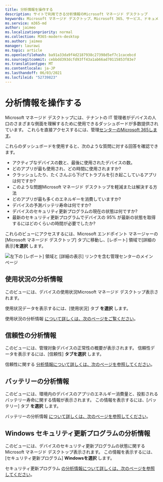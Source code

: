 ```yaml
---
title: 分析情報を操作する
description: サイトで利用できる分析情報のMicrosoft マネージド デスクトップ
keywords: Microsoft マネージド デスクトップ、Microsoft 365、サービス、ドキュメント
ms.service: m365-md
author: jaimeo
ms.localizationpriority: normal
ms.collection: M365-modern-desktop
ms.author: jaimeo
manager: laurawi
ms.topic: article
ms.openlocfilehash: ba91a33da9f4d2187938c27398d5ef7c1cacebcd
ms.sourcegitcommit: cebbdd393dcfd93ff43a1ab66ad70115853f83e7
ms.translationtype: MT
ms.contentlocale: ja-JP
ms.lasthandoff: 06/03/2021
ms.locfileid: "52739823"
---
```

# <a name="work-with-insights"></a>分析情報を操作する

Microsoft マネージド デスクトップには、テナントの IT 管理者がデバイスの人口のさまざまな側面を理解するために使用できるダッシュボードが多数提供されています。 これらを直接アクセスするには、管理[センターのMicrosoft 365します](https://admin.microsoft.com/adminportal/home?previewoff=false#/microsoftmanageddesktop)。

これらのダッシュボードを使用すると、次のような質問に対する回答を確認できます。

- アクティブなデバイスの数と、最後に使用されたデバイスの数。
- どのアプリが最も使用され、どの時間に使用されますか?
- クラッシュしたり、たくさんぶら下げてトラブルを引き起こしているアプリは何ですか?
- このような問題Microsoft マネージド デスクトップを軽減または解決する方法
- どのアプリが最も多くのエネルギーを消費していますか?
- デバイスの予測バッテリ寿命は何ですか?
- デバイスのセキュリティ更新プログラムの現在の状態は何ですか?
- 最新のセキュリティ更新プログラムでデバイスの 95% が最新の状態を取得するにはどのくらいの時間が必要でしたか?


これらのビューにアクセスするには、Microsoft エンドポイント マネージャーの [Microsoft マネージド デスクトップ] タブに移動し、[レポート] 領域で[詳細の表示]**を選択** します。 [](https://endpoint.microsoft.com/)


![左下の [レポート] 領域と [詳細の表示] リンクを含む管理センターのメイン ページ](../../media/insights-main.png)


## <a name="usage-insights"></a>使用状況の分析情報
このビューには、デバイスの使用状況Microsoft マネージド デスクトップ表示されます。 

使用状況データを表示するには、[使用状況] タブ **を選択** します。

使用状況の分析情報 [について詳しくは、次のページをご覧ください](usage-insights.md)。

## <a name="reliability-insights"></a>信頼性の分析情報
このビューには、管理対象デバイスの正常性の概要が表示されます。 信頼性データを表示するには、[信頼性] **タブを選択** します。

信頼性に関する [分析情報について詳しくは、次のページを参照してください](reliability-insights.md)。

## <a name="battery-insights"></a>バッテリーの分析情報
このビューには、環境内のデバイスのアプリのエネルギー消費量と、投影されるバッテリー寿命に関する情報が表示されます。 この情報を表示するには、[バッテリー] タブ **を選択** します。

バッテリーの分析情報 [について詳しくは、次のページを参照してください](battery-insights.md)。

## <a name="windows-security-update-insights"></a>Windows セキュリティ更新プログラムの分析情報
このビューには、デバイスのセキュリティ更新プログラムの状態に関するMicrosoft マネージド デスクトップ表示されます。 この情報を表示するには、[セキュリティ更新プログラム] **Windowsを選択** します。

セキュリティ更新プログラム [の分析情報について詳しくは、次のページを参照してください](security-update-insights.md)。
